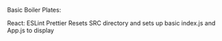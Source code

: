 Basic Boiler Plates: 

React:
  ESLint
  Prettier
  Resets SRC directory and sets up basic index.js and App.js to display